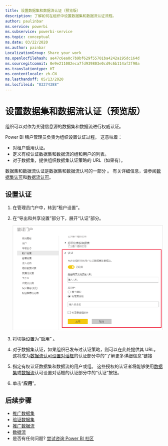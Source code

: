 ```yaml
---
title: 设置数据集和数据流认证（预览版）
description: 了解如何在组织中设置数据集和数据流认证流程。
author: paulinbar
ms.service: powerbi
ms.subservice: powerbi-service
ms.topic: conceptual
ms.date: 03/22/2020
ms.author: painbar
LocalizationGroup: Share your work
ms.openlocfilehash: ae47c6ea0c7b9bf629f55701ba4242a195dc164d
ms.sourcegitcommit: 0e9e211082eca7fd939803e0cd9c6b114af2f90a
ms.translationtype: HT
ms.contentlocale: zh-CN
ms.lasthandoff: 05/13/2020
ms.locfileid: "83274388"
---
```

# <a name="set-up-dataset-and-dataflow-certification-preview"></a>设置数据集和数据流认证（预览版）

组织可以对作为关键信息源的数据集和数据流进行权威认证。

Power BI 租户管理员负责为组织设置认证过程。 这意味着：
* 对租户启用认证。
* 定义有权认证数据集和数据流的组和用户的列表。
* 对于数据集，提供组织数据集认证策略的 URL（如果有）。

数据集和数据流认证是数据集和数据流认可的一部分  。 有关详细信息，请参阅[数据集认可](../connect-data/service-datasets-promote.md)和[数据流认可](../transform-model/service-dataflows-promote-certify.md)。


## <a name="set-up-certification"></a>设置认证

1. 在管理员门户中，转到“租户设置”。
1. 在“导出和共享设置”部分下，展开“认证”部分。

   ![设置数据集和数据流认证](media/service-admin-setup-certification/service-admin-certification-setup-dialog.png)

1. 将切换设置为“启用”  。
1. 对于数据集认证，如果组织已发布过认证策略，则可以在此处提供其 URL。 这将成为[数据流认可设置对话框](../connect-data/service-datasets-promote.md#request-dataset-certification)的认证部分中的“了解更多详细信息”链接  
1. 指定有权认证数据集和数据流的用户或组。 这些授权的认证者将能够使用[数据集](../connect-data/service-datasets-promote.md#request-dataset-certification)或[数据流](../transform-model/service-dataflows-promote-certify.md#certify-a-dataflow)认可设置对话框的认证部分中的“认证”按钮。
1. 单击“**应用**”。

## <a name="next-steps"></a>后续步骤
* [推广数据集](../connect-data/service-datasets-promote.md)
* [验证数据集](../connect-data/service-datasets-certify.md)
* [推广数据流](../transform-model/service-dataflows-promote-certify.md#promote-a-dataflow)
* [数据流](../transform-model/service-dataflows-promote-certify.md#certify-a-dataflow)
* 是否有任何问题? [尝试咨询 Power BI 社区](https://community.powerbi.com/)
